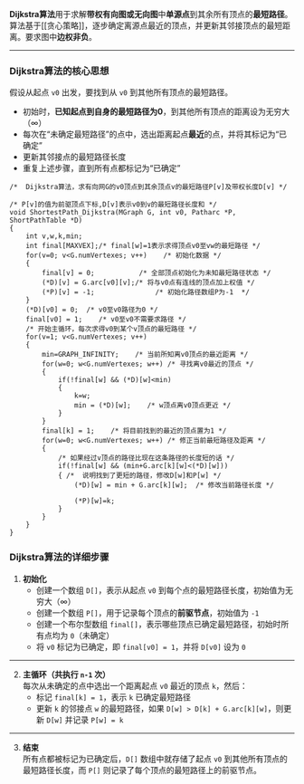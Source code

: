 **Dijkstra算法**用于求解**带权有向图或无向图**中**单源点**到其余所有顶点的**最短路径**。算法基于[[贪心策略]]，逐步确定离源点最近的顶点，并更新其邻接顶点的最短距离。要求图中**边权非负**。

---
### **Dijkstra算法的核心思想**
假设从起点 `v0` 出发，要找到从 `v0` 到其他所有顶点的最短路径。  
- 初始时，**已知起点到自身的最短路径为0**，到其他所有顶点的距离设为无穷大（∞）  
- 每次在“未确定最短路径”的点中，选出距离起点**最近**的点，并将其标记为“已确定”  
- 更新其邻接点的最短路径长度  
- 重复上述步骤，直到所有点都标记为“已确定”

```
/*  Dijkstra算法，求有向网G的v0顶点到其余顶点v的最短路径P[v]及带权长度D[v] */    
/* P[v]的值为前驱顶点下标,D[v]表示v0到v的最短路径长度和 */ 
void ShortestPath_Dijkstra(MGraph G, int v0, Patharc *P, ShortPathTable *D)
{    
    int v,w,k,min;    
    int final[MAXVEX];/* final[w]=1表示求得顶点v0至vw的最短路径 */
    for(v=0; v<G.numVertexes; v++)    /* 初始化数据 */
    {        
        final[v] = 0;           /* 全部顶点初始化为未知最短路径状态 */
        (*D)[v] = G.arc[v0][v];/* 将与v0点有连线的顶点加上权值 */
        (*P)[v] = -1;               /* 初始化路径数组P为-1  */      
    }
    (*D)[v0] = 0;  /* v0至v0路径为0 */  
    final[v0] = 1;    /* v0至v0不需要求路径 */        
    /* 开始主循环，每次求得v0到某个v顶点的最短路径 */  
    for(v=1; v<G.numVertexes; v++)  
    {
        min=GRAPH_INFINITY;    /* 当前所知离v0顶点的最近距离 */        
        for(w=0; w<G.numVertexes; w++) /* 寻找离v0最近的顶点 */    
        {            
            if(!final[w] && (*D)[w]<min)            
            {                  
                k=w;                    
                min = (*D)[w];    /* w顶点离v0顶点更近 */            
            }        
        }        
        final[k] = 1;    /* 将目前找到的最近的顶点置为1 */
        for(w=0; w<G.numVertexes; w++) /* 修正当前最短路径及距离 */
        {
            /* 如果经过v顶点的路径比现在这条路径的长度短的话 */
            if(!final[w] && (min+G.arc[k][w]<(*D)[w])) 
            { /*  说明找到了更短的路径，修改D[w]和P[w] */
                (*D)[w] = min + G.arc[k][w];  /* 修改当前路径长度 */              
                (*P)[w]=k;        
            }      
        }  
    }
}
```
### **Dijkstra算法的详细步骤**
1. **初始化**
    - 创建一个数组 `D[]`，表示从起点 `v0` 到每个点的最短路径长度，初始值为无穷大（∞）
    - 创建一个数组 `P[]`，用于记录每个顶点的**前驱节点**，初始值为 `-1`
    - 创建一个布尔型数组 `final[]`，表示哪些顶点已确定最短路径，初始时所有点均为 `0`（未确定）
    - 将 `v0` 标记为已确定，即 `final[v0] = 1`，并将 `D[v0]` 设为 `0`

---

2. **主循环（共执行 `n-1` 次）**  
    每次从未确定的点中选出一个距离起点 `v0` 最近的顶点 `k`，然后：
    - 标记 `final[k] = 1`，表示 `k` 已确定最短路径
    - 更新 `k` 的邻接点 `w` 的最短路径，如果 `D[w] > D[k] + G.arc[k][w]`，则更新 `D[w]` 并记录 `P[w] = k`

---

3. **结束**  
    所有点都被标记为已确定后，`D[]` 数组中就存储了起点 `v0` 到其他所有顶点的最短路径长度，而 `P[]` 则记录了每个顶点的最短路径上的前驱节点。